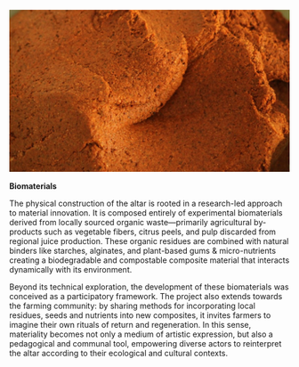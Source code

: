 ![biomaterial](imagenes/CA_biomaterial.jpg)

**Biomaterials**

The physical construction of the altar is rooted in a research-led approach to material innovation. It is composed entirely of experimental biomaterials derived from locally sourced organic waste—primarily agricultural by-products such as vegetable fibers, citrus peels, and pulp discarded from regional juice production. These organic residues are combined with natural binders like starches, alginates, and plant-based gums & micro-nutrients creating a biodegradable and compostable composite material that interacts dynamically with its environment.

Beyond its technical exploration, the development of these biomaterials was conceived as a participatory framework. The project also extends towards the farming community: by sharing methods for incorporating local residues, seeds and nutrients into new composites, it invites farmers to imagine their own rituals of return and regeneration. In this sense, materiality becomes not only a medium of artistic expression, but also a pedagogical and communal tool, empowering diverse actors to reinterpret the altar according to their ecological and cultural contexts.
